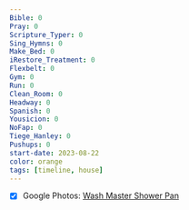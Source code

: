 ```yaml
---
Bible: 0
Pray: 0
Scripture_Typer: 0
Sing_Hymns: 0
Make_Bed: 0
iRestore_Treatment: 0
Flexbelt: 0
Gym: 0
Run: 0
Clean_Room: 0
Headway: 0
Spanish: 0
Yousicion: 0
NoFap: 0
Tiege_Hanley: 0
Pushups: 0
start-date: 2023-08-22
color: orange
tags: [timeline, house]
---
```

<span
	  class='ob-timelines' 
	  data-title='Wash Master Shower Pan' 
	  data-img = 'https://lh3.googleusercontent.com/pw/ADCreHexylGZu5aDLEWKYEhbcyrcRZTStsssI-bYb5eom6eu_b4fDvgOArR1-lIHZTCtRVt3bMFIUQAy7or6EmOidT0G4BsyqwjDjuK_H-PE8LNUlGolxFu0s5r53aASYu3iqrJBNFaJby9XVnm0jfv2QYOlyQ=w698-h931-s-no-gm?authuser=0'>
</span>
- [x] Google Photos: [Wash Master Shower Pan](https://photos.app.goo.gl/TMEDPjduCv4yRu1s8)